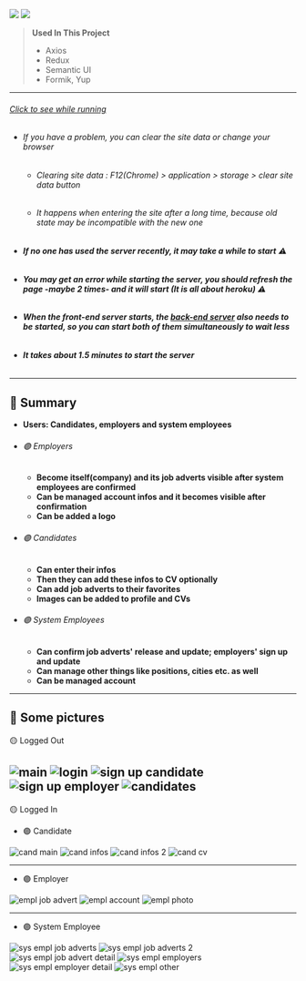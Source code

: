 ![](https://img.shields.io/badge/React-20232A?style=for-the-badge&logo=react&logoColor=61DAFB)
![](https://img.shields.io/badge/JavaScript-F7DF1E?style=for-the-badge&logo=javascript&logoColor=black)
>**Used In This Project**
>* Axios
>* Redux
>* Semantic UI
>* Formik, Yup
___
###### [Click to see while running](https://javareactcamp-hrms-frontend.herokuapp.com/)

* ###### If you have a problem, you can clear the site data or change your browser
  * ###### Clearing site data : F12(Chrome) > application > storage > clear site data button
  * ###### It happens when entering the site after a long time, because old state may be incompatible with the new one

* ###### ***If no one has used the server recently, it may take a while to start*** ⚠
* ###### ***You may get an error while starting the server, you should refresh the page -maybe 2 times- and it will start (It is all about heroku)*** ⚠
* ###### ***When the front-end server starts, the [back-end server](https://javareactcamp-hrms-backend.herokuapp.com/swagger-ui.html) also needs to be started, so you can start both of them simultaneously to wait less***
* ###### ***It takes about 1.5 minutes to start the server***
----

## 📄 Summary

* **Users: Candidates, employers and system employees**
* ###### 🟣 Employers
  * **Become itself(company) and its job adverts visible after system employees are confirmed**
  * **Can be managed account infos and it becomes visible after confirmation**
  * **Can be added a logo**
* ###### 🟣 Candidates
  * **Can enter their infos**
  * **Then they can add these infos to CV optionally**
  * **Can add job adverts to their favorites**
  * **Images can be added to profile and CVs**
* ###### 🟣 System Employees
  * **Can confirm job adverts' release and update; employers' sign up and update**
  * **Can manage other things like positions, cities etc. as well**
  * **Can be managed account**

---

## 📸 Some pictures

🟡 Logged Out

![main](https://user-images.githubusercontent.com/74824916/133850522-dfab256d-905c-4e66-a472-cf099a3acc7e.png)
![login](https://user-images.githubusercontent.com/74824916/133850532-296061de-1ca8-46eb-8cb8-24f2e9fa5078.png)
![sign up candidate](https://user-images.githubusercontent.com/74824916/133850529-04a7de6e-c346-499b-9f7d-f6ff96b45db2.png)
![sign up employer](https://user-images.githubusercontent.com/74824916/133850525-40f2bd51-beec-4789-bd47-0dab06fc2e45.png)
![candidates](https://user-images.githubusercontent.com/74824916/133929326-09d9c6d4-6f71-497f-adfc-48f31f35f5ad.png)
---
🟡 Logged In

* 🟣 Candidate

![cand main](https://user-images.githubusercontent.com/74824916/133929097-16a2c50e-3198-4a7b-bf00-1b16739b4a34.png)
![cand infos](https://user-images.githubusercontent.com/74824916/133850764-097cfb01-e7a2-407e-80a0-006c126f96a0.png)
![cand infos 2](https://user-images.githubusercontent.com/74824916/133850772-5656bfd9-9cf3-4b40-b50c-9bffd700cd7e.png)
![cand cv](https://user-images.githubusercontent.com/74824916/133850771-9766162a-b4af-4eb0-923f-df658688b710.png)

---

* 🟣 Employer

![empl job advert](https://user-images.githubusercontent.com/74824916/133851204-0fd59c25-7a59-47fa-a940-c9d9ab05b2f4.png)
![empl account](https://user-images.githubusercontent.com/74824916/133851202-14288cb0-e0ee-43b5-a6bf-fd5a92a3bdd1.png)
![empl photo](https://user-images.githubusercontent.com/74824916/133851198-ed107023-3635-4504-a41e-d391e48c534d.png)

---

* 🟣 System Employee

![sys empl job adverts](https://user-images.githubusercontent.com/74824916/133851305-ac8063c3-b02b-431f-9dae-bb43862b4152.png)
![sys empl job adverts 2](https://user-images.githubusercontent.com/74824916/133851303-d846386c-01e9-44a3-bfaf-9a89a1052a99.png)
![sys empl job advert detail](https://user-images.githubusercontent.com/74824916/133851300-29b04503-c9ab-4bf8-8df1-e1a4066d06a6.png)
![sys empl employers](https://user-images.githubusercontent.com/74824916/133851299-657f4564-3a80-4e14-9803-41699fbedeb2.png)
![sys empl employer detail](https://user-images.githubusercontent.com/74824916/133851311-12d009fd-f4a7-4fce-a6f3-7c06e64fa998.png)
![sys empl other](https://user-images.githubusercontent.com/74824916/133851309-8fcb9d5f-07be-4dbe-971e-5b88cba43b4d.png)